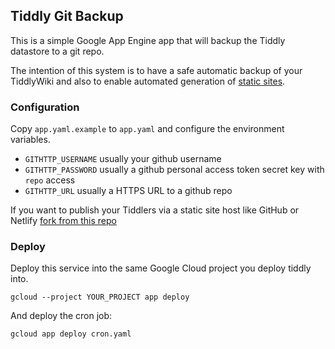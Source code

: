 ## Tiddly Git Backup

This is a simple Google App Engine app that will backup the Tiddly datastore to
a git repo.

The intention of this system is to have a safe automatic backup of your
TiddlyWiki and also to enable automated generation of [static
sites][static].

[static]: https://tiddlywiki.com/static/Generating%2520Static%2520Sites%2520with%2520TiddlyWiki.html

### Configuration

Copy `app.yaml.example` to `app.yaml` and configure the environment variables.

- `GITHTTP_USERNAME` usually your github username
- `GITHTTP_PASSWORD` usually a github personal access token secret key with `repo` access
- `GITHTTP_URL` usually a HTTPS URL to a github repo

If you want to publish your Tiddlers via a static site host like GitHub or Netlify [fork from this repo](https://github.com/philips/tiddlypublish)

### Deploy

Deploy this service into the same Google Cloud project you deploy tiddly into.

```
gcloud --project YOUR_PROJECT app deploy
```

And deploy the cron job:

```
gcloud app deploy cron.yaml
```

